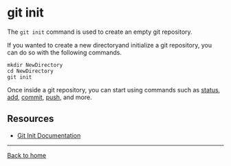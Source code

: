 # git init

The `git init` command is used to create an empty git repository.

If you wanted to create a new directoryand initialize a git repository, you can do so with the following commands.

```
mkdir NewDirectory
cd NewDirectory
git init
```

Once inside a git repository, you can start using commands such as [status](./Status.md),
                 [add](./Add.md),
                 [commit](./Commit.md),
                 [push](./Push.md),
                 and more.


## Resources 
- [Git Init Documentation](https://git-scm.com/docs/git-init)

---
[Back to home](./README.md)